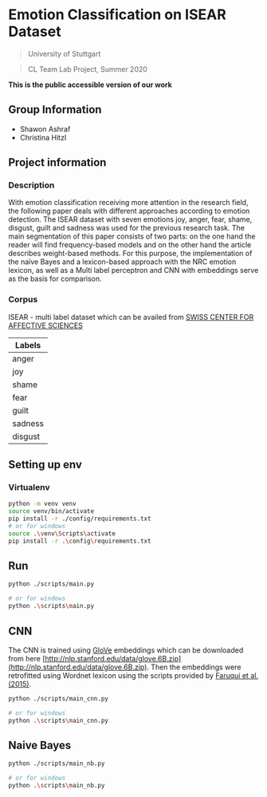 # Emotion Classification on ISEAR Dataset

> University of Stuttgart

> CL Team Lab Project, Summer 2020

__This is the public accessible version of our work__

## Group Information
- Shawon Ashraf
- Christina Hitzl

## Project information

### Description
With emotion classification receiving more attention in the research field, the following paper deals with different approaches according to emotion detection. 
	The ISEAR dataset with seven emotions joy, anger, fear, shame, disgust, guilt and sadness was used for the previous research task.
	The main segmentation of this paper consists of two parts: on the one hand the reader will find frequency-based models and on the other hand the article describes weight-based methods.
	For this purpose, the implementation of the naïve Bayes and a lexicon-based approach with the NRC emotion lexicon, as well as a Multi label perceptron and CNN with embeddings serve as the basis for comparison. 


### Corpus
ISEAR - multi label dataset which can be availed from [SWISS CENTER FOR AFFECTIVE SCIENCES](https://www.unige.ch/cisa/research/materials-and-online-research/research-material/)

| Labels  |
| ------- |
| anger   |
| joy     |
| shame   |
| fear    |
| guilt   |
| sadness |
| disgust |



## Setting up env

### Virtualenv
```bash
python -m venv venv
source venv/bin/activate
pip install -r ./config/requirements.txt
# or for windows
source .\venv\Scripts\activate
pip install -r .\config\requirements.txt
```

## Run
```bash
python ./scripts/main.py

# or for windows
python .\scripts\main.py
```
## CNN
The CNN is trained using [GloVe](https://nlp.stanford.edu/projects/glove/) embeddings which can be downloaded from here
[http://nlp.stanford.edu/data/glove.6B.zip](http://nlp.stanford.edu/data/glove.6B.zip). Then the embeddings were retrofitted using Wordnet lexicon using the scripts provided by [Faruqui et al. (2015)](https://github.com/mfaruqui/retrofitting).

```bash
python ./scripts/main_cnn.py

# or for windows
python .\scripts\main_cnn.py
```

## Naive Bayes
```bash
python ./scripts/main_nb.py

# or for windows
python .\scripts\main_nb.py
```
